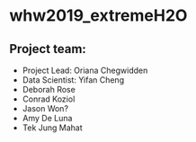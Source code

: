 
# whw2019_extremeH2O
## Project team:
* Project Lead: Oriana Chegwidden
* Data Scientist: Yifan Cheng
* Deborah Rose
* Conrad Koziol
* Jason Won? 
* Amy De Luna
* Tek Jung Mahat
